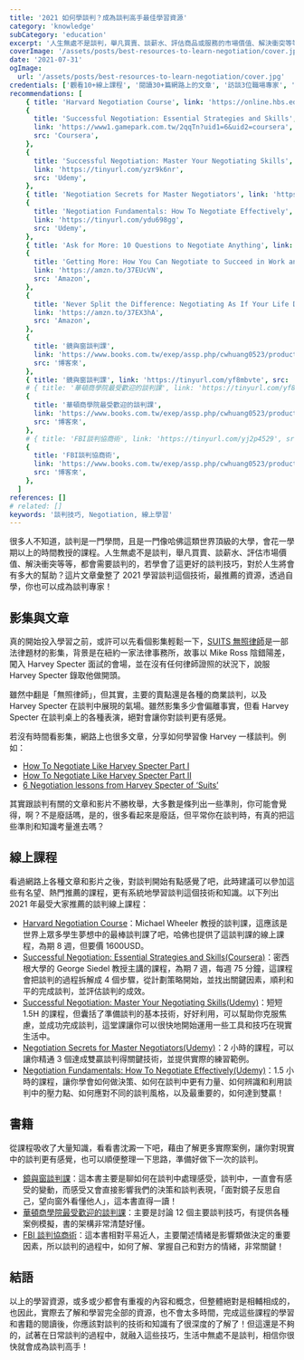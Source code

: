 ```yaml
---
title: '2021 如何學談判？成為談判高手最佳學習資源'
category: 'knowledge'
subCategory: 'education'
excerpt: '人生無處不是談判，舉凡買賣、談薪水、評估商品或服務的市場價值、解決衝突等等，都會需要談判的，若學會了這更好的談判方式，那人生將可以躍進多少？這片文章彙整了2021學習談判這個技術，最推薦的資源，透過自學，你也可以成為談判專家！'
coverImage: '/assets/posts/best-resources-to-learn-negotiation/cover.jpg'
date: '2021-07-31'
ogImage:
  url: '/assets/posts/best-resources-to-learn-negotiation/cover.jpg'
credentials: ['觀看10+線上課程', '閱讀30+篇網路上的文章', '訪談3位職場專家', '閱讀5本相關書籍']
recommendations: [
    { title: 'Harvard Negotiation Course', link: 'https://online.hbs.edu/courses/negotiation/', src: 'Harvard' },
    {
      title: 'Successful Negotiation: Essential Strategies and Skills',
      link: 'https://www1.gamepark.com.tw/2qqTn?uid1=6&uid2=coursera',
      src: 'Coursera',
    },
    {
      title: 'Successful Negotiation: Master Your Negotiating Skills',
      link: 'https://tinyurl.com/yzr9k6nr',
      src: 'Udemy',
    },
    { title: 'Negotiation Secrets for Master Negotiators', link: 'https://tinyurl.com/ygl3k6q6', src: 'Udemy' },
    {
      title: 'Negotiation Fundamentals: How To Negotiate Effectively',
      link: 'https://tinyurl.com/ydu698gg',
      src: 'Udemy',
    },
    { title: 'Ask for More: 10 Questions to Negotiate Anything', link: 'https://amzn.to/3g0SsLc', src: 'Amazon' },
    {
      title: 'Getting More: How You Can Negotiate to Succeed in Work and Life',
      link: 'https://amzn.to/37EUcVN',
      src: 'Amazon',
    },
    {
      title: 'Never Split the Difference: Negotiating As If Your Life Depended On It',
      link: 'https://amzn.to/37EX3hA',
      src: 'Amazon',
    },
    {
      title: '鏡與窗談判課',
      link: 'https://www.books.com.tw/exep/assp.php/cwhuang0523/products/0010873973?sloc=main&utm_source=cwhuang0523&utm_medium=ap-books&utm_content=recommend&utm_campaign=ap-202108',
      src: '博客來',
    },
    { title: '鏡與窗談判課', link: 'https://tinyurl.com/yf8mbvte', src: '金石堂' },
    # { title: '華頓商學院最受歡迎的談判課', link: 'https://tinyurl.com/yf8mbvte', src: '金石堂' },
    {
      title: '華頓商學院最受歡迎的談判課',
      link: 'https://www.books.com.tw/exep/assp.php/cwhuang0523/products/0010773987?utm_source=cwhuang0523&utm_medium=ap-books&utm_content=recommend&utm_campaign=ap-202108',
      src: '博客來',
    },
    # { title: 'FBI談判協商術', link: 'https://tinyurl.com/yj2p4529', src: '金石堂' },
    {
      title: 'FBI談判協商術',
      link: 'https://www.books.com.tw/exep/assp.php/cwhuang0523/products/0010725672?utm_source=cwhuang0523&utm_medium=ap-books&utm_content=recommend&utm_campaign=ap-202108',
      src: '博客來',
    },
  ]
references: []
# related: []
keywords: '談判技巧, Negotiation, 線上學習'
---
```


很多人不知道，談判是一門學問，且是一門像哈佛這類世界頂級的大學，會花一學期以上的時間教授的課程。人生無處不是談判，舉凡買賣、談薪水、評估市場價值、解決衝突等等，都會需要談判的，若學會了這更好的談判技巧，對於人生將會有多大的幫助？這片文章彙整了 2021 學習談判這個技術，最推薦的資源，透過自學，你也可以成為談判專家！

## 影集與文章

真的開始投入學習之前，或許可以先看個影集輕鬆一下，[SUITS 無照律師](https://www.imdb.com/title/tt1632701/)是一部法律題材的影集，背景是在紐約一家法律事務所，故事以 Mike Ross 陰錯陽差，闖入 Harvey Specter 面試的會場，並在沒有任何律師證照的狀況下，說服 Harvey Specter 錄取他做開頭。

雖然中翻是「無照律師」，但其實，主要的賣點還是各種的商業談判，以及 Harvey Specter 在談判中展現的氣場。雖然影集多少會偏離事實，但看 Harvey Specter 在談判桌上的各種表演，絕對會讓你對談判更有感覺。

若沒有時間看影集，網路上也很多文章，分享如何學習像 Harvey 一樣談判。例如：

- [How To Negotiate Like Harvey Specter Part I](https://www.linkedin.com/pulse/20140814142934-347559225-how-to-negotiate-like-harvey-specter/)
- [How To Negotiate Like Harvey Specter Part II](https://www.linkedin.com/pulse/20141204130253-347559225-how-to-negotiate-like-harvey-specter-part-ii/)
- [6 Negotiation lessons from Harvey Specter of ‘Suits’](https://www.scotwork.com.au/negotiation-blog/2018/6-negotiation-lessons-from-harvey-spectre-of-suits/)

其實跟談判有關的文章和影片不勝枚舉，大多數是條列出一些準則，你可能會覺得，啊？不是廢話嗎，是的，很多看起來是廢話，但平常你在談判時，有真的把這些準則和知識考量進去嗎？

## 線上課程

看過網路上各種文章和影片之後，對談判開始有點感覺了吧，此時建議可以參加這些有名望、熱門推薦的課程，更有系統地學習談判這個技術和知識。以下列出 2021 年最受大家推薦的談判線上課程：

- [Harvard Negotiation Course](https://online.hbs.edu/courses/negotiation/)：Michael Wheeler 教授的談判課，這應該是世界上眾多學生夢想中的最棒談判課了吧，哈佛也提供了這談判課的線上課程，為期 8 週，但要價 1600USD。
- [Successful Negotiation: Essential Strategies and Skills(Coursera)](https://www1.gamepark.com.tw/2qqTn?uid1=6&uid2=coursera)：密西根大學的 George Siedel 教授主講的課程，為期 7 週，每週 75 分鐘，這課程會把談判的過程拆解成 4 個步驟，從計劃策略開始，並找出關鍵因素，順利和平的完成談判，並評估談判的成效。
- [Successful Negotiation: Master Your Negotiating Skills(Udemy)](https://tinyurl.com/yzr9k6nr)：短短 1.5H 的課程，但囊括了準備談判的基本技術，好好利用，可以幫助你克服焦慮，並成功完成談判，這堂課讓你可以很快地開始運用一些工具和技巧在現實生活中。
- [Negotiation Secrets for Master Negotiators(Udemy)](https://tinyurl.com/ygl3k6q6)：2 小時的課程，可以讓你精通 3 個達成雙贏談判得關鍵技術，並提供實際的練習範例。
- [Negotiation Fundamentals: How To Negotiate Effectively(Udemy)](https://tinyurl.com/ydu698gg)：1.5 小時的課程，讓你學會如何做決策、如何在談判中更有力量、如何辨識和利用談判中的壓力點、如何應對不同的談判風格，以及最重要的，如何達到雙贏！

## 書籍

從課程吸收了大量知識，看看書沈澱一下吧，藉由了解更多實際案例，讓你對現實中的談判更有感覺，也可以順便整理一下思路，準備好做下一次的談判。

- [鏡與窗談判課](https://www.books.com.tw/exep/assp.php/cwhuang0523/products/0010873973?sloc=main&utm_source=cwhuang0523&utm_medium=ap-books&utm_content=recommend&utm_campaign=ap-202108)：這本書主要是聊如何在談判中處理感受，談判中，一直會有感受的變動，而感受又會直接影響我們的決策和談判表現，「面對鏡子反思自己，望向窗外看懂他人」，這本書直得一讀！
- [華頓商學院最受歡迎的談判課](https://www.books.com.tw/exep/assp.php/cwhuang0523/products/0010773987?utm_source=cwhuang0523&utm_medium=ap-books&utm_content=recommend&utm_campaign=ap-202108)：主要是討論 12 個主要談判技巧，有提供各種案例模擬，書的架構非常清楚好懂。
- [FBI 談判協商術](https://www.books.com.tw/exep/assp.php/cwhuang0523/products/0010725672?utm_source=cwhuang0523&utm_medium=ap-books&utm_content=recommend&utm_campaign=ap-202108)：這本書相對平易近人，主要闡述情緒是影響類做決定的重要因素，所以談判的過程中，如何了解、掌握自己和對方的情緒，非常關鍵！

## 結語

以上的學習資源，或多或少都會有重複的內容和概念，但整體絕對是相輔相成的，也因此，實際去了解和學習完全部的資源，也不會太多時間，完成這些課程的學習和書籍的閱讀後，你應該對談判的技術和知識有了很深度的了解了！但這還是不夠的，試著在日常談判的過程中，就融入這些技巧，生活中無處不是談判，相信你很快就會成為談判高手！
